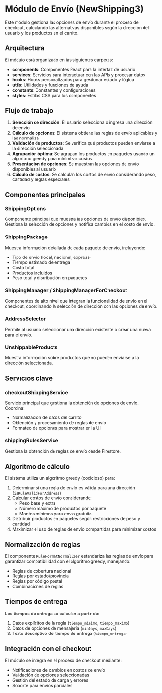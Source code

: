 # Módulo de Envío (NewShipping3)

Este módulo gestiona las opciones de envío durante el proceso de checkout, calculando las alternativas disponibles según la dirección del usuario y los productos en el carrito.

## Arquitectura

El módulo está organizado en las siguientes carpetas:

- **components**: Componentes React para la interfaz de usuario
- **services**: Servicios para interactuar con las APIs y procesar datos
- **hooks**: Hooks personalizados para gestionar estado y lógica
- **utils**: Utilidades y funciones de ayuda
- **constants**: Constantes y configuraciones
- **styles**: Estilos CSS para los componentes

## Flujo de trabajo

1. **Selección de dirección**: El usuario selecciona o ingresa una dirección de envío
2. **Cálculo de opciones**: El sistema obtiene las reglas de envío aplicables y las normaliza
3. **Validación de productos**: Se verifica qué productos pueden enviarse a la dirección seleccionada
4. **Agrupación óptima**: Se agrupan los productos en paquetes usando un algoritmo greedy para minimizar costos
5. **Presentación de opciones**: Se muestran las opciones de envío disponibles al usuario
6. **Cálculo de costos**: Se calculan los costos de envío considerando peso, cantidad y reglas especiales

## Componentes principales

### ShippingOptions
Componente principal que muestra las opciones de envío disponibles. Gestiona la selección de opciones y notifica cambios en el costo de envío.

### ShippingPackage
Muestra información detallada de cada paquete de envío, incluyendo:
- Tipo de envío (local, nacional, express)
- Tiempo estimado de entrega
- Costo total
- Productos incluidos
- Peso total y distribución en paquetes

### ShippingManager / ShippingManagerForCheckout
Componentes de alto nivel que integran la funcionalidad de envío en el checkout, coordinando la selección de dirección con las opciones de envío.

### AddressSelector
Permite al usuario seleccionar una dirección existente o crear una nueva para el envío.

### UnshippableProducts
Muestra información sobre productos que no pueden enviarse a la dirección seleccionada.

## Servicios clave

### checkoutShippingService
Servicio principal que gestiona la obtención de opciones de envío. Coordina:
- Normalización de datos del carrito
- Obtención y procesamiento de reglas de envío
- Formateo de opciones para mostrar en la UI

### shippingRulesService
Gestiona la obtención de reglas de envío desde Firestore.

## Algoritmo de cálculo

El sistema utiliza un algoritmo greedy (codicioso) para:

1. Determinar si una regla de envío es válida para una dirección (`isRuleValidForAddress`)
2. Calcular costos de envío considerando:
   - Peso base y extra
   - Número máximo de productos por paquete
   - Montos mínimos para envío gratuito
3. Distribuir productos en paquetes según restricciones de peso y cantidad
4. Maximizar el uso de reglas de envío compartidas para minimizar costos

## Normalización de reglas

El componente `RuleFormatNormalizer` estandariza las reglas de envío para garantizar compatibilidad con el algoritmo greedy, manejando:

- Reglas de cobertura nacional
- Reglas por estado/provincia
- Reglas por código postal
- Combinaciones de reglas

## Tiempos de entrega

Los tiempos de entrega se calculan a partir de:
1. Datos explícitos de la regla (`tiempo_minimo`, `tiempo_maximo`)
2. Datos de opciones de mensajería (`minDays`, `maxDays`)
3. Texto descriptivo del tiempo de entrega (`tiempo_entrega`)

## Integración con el checkout

El módulo se integra en el proceso de checkout mediante:
- Notificaciones de cambios en costos de envío
- Validación de opciones seleccionadas
- Gestión del estado de carga y errores
- Soporte para envíos parciales 